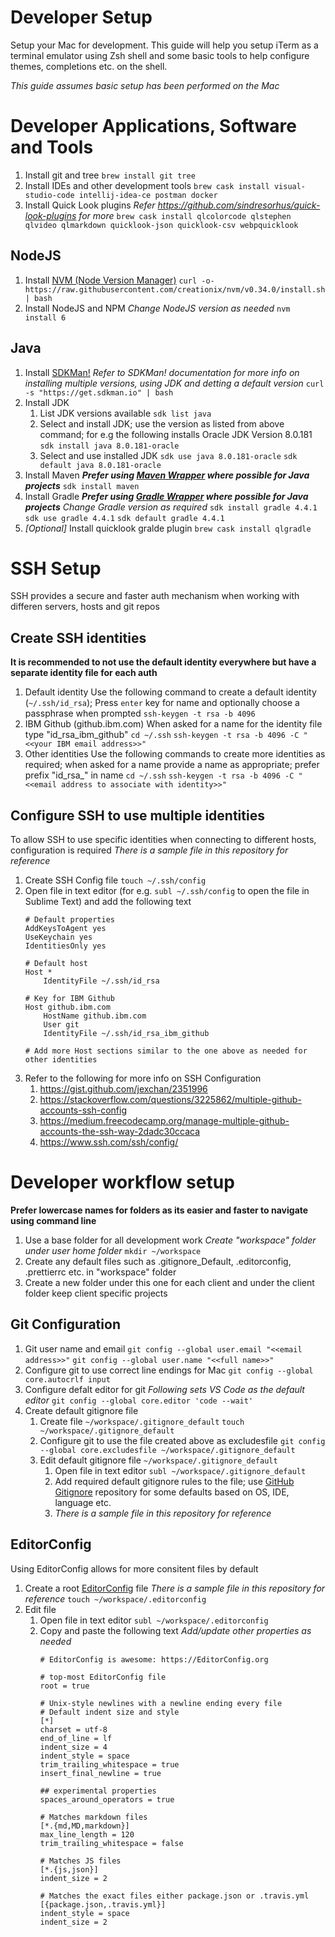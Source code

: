 Developer Setup
===============

Setup your Mac for development.
This guide will help you setup iTerm as a terminal emulator using Zsh shell and some basic tools to help configure themes, completions etc. on the shell.

_This guide assumes basic setup has been performed on the Mac_ 


# Developer Applications, Software and Tools
1. Install git and tree
`brew install git tree`
2. Install IDEs and other development tools
`brew cask install visual-studio-code intellij-idea-ce postman docker`
3. Install Quick Look plugins
_Refer https://github.com/sindresorhus/quick-look-plugins for more_
`brew cask install qlcolorcode qlstephen qlvideo qlmarkdown quicklook-json quicklook-csv webpquicklook`

## NodeJS
1. Install [NVM (Node Version Manager)](https://github.com/creationix/nvm)
`curl -o- https://raw.githubusercontent.com/creationix/nvm/v0.34.0/install.sh | bash`
2. Install NodeJS and NPM
_Change NodeJS version as needed_
`nvm install 6` 

## Java  
1. Install [SDKMan!](https://sdkman.io)
_Refer to SDKMan! documentation for more info on installing multiple versions, using JDK and detting a default version_
`curl -s "https://get.sdkman.io" | bash`
2. Install JDK
	1. List JDK versions available 
	`sdk list java`
	2. Select and install JDK; use the version as listed from above command; for e.g the following installs Oracle JDK Version 8.0.181
	`sdk install java 8.0.181-oracle`
	3. Select and use installed JDK 
	`sdk use java 8.0.181-oracle`
	`sdk default java 8.0.181-oracle`
3. Install Maven
**_Prefer using [Maven Wrapper](https://github.com/takari/maven-wrapper) where possible for Java projects_**
`sdk install maven`
4. Install Gradle
**_Prefer using [Gradle Wrapper](https://docs.gradle.org/current/userguide/gradle_wrapper.html) where possible for Java projects_**
_Change Gradle version as required_
`sdk install gradle 4.4.1`
`sdk use gradle 4.4.1`
`sdk default gradle 4.4.1`
4. _[Optional]_ Install quicklook gralde plugin
`brew cask install qlgradle`

# SSH Setup
SSH provides a secure and faster auth mechanism when working with differen servers, hosts and git repos
## Create SSH identities
**It is recommended to not use the default identity everywhere but have a separate identity file for each auth**
1. Default identity 
Use the following command to create a default identity (`~/.ssh/id_rsa`); Press `enter` key for name and optionally choose a passphrase when prompted
`ssh-keygen -t rsa -b 4096`
2. IBM Github (github.ibm.com)
When asked for a name for the identity file type "id_rsa_ibm_github"
`cd ~/.ssh`
`ssh-keygen -t rsa -b 4096 -C "<<your IBM email address>>"`
3. Other identities
Use the following commands to create more identities as required; when asked for a name provide a name as appropriate; prefer prefix "id_rsa_" in name
`cd ~/.ssh`
`ssh-keygen -t rsa -b 4096 -C "<<email address to associate with identity>>"`

## Configure SSH to use multiple identities 
To allow SSH to use specific identities when connecting to different hosts, configuration is required
_There is a sample file in this repository for reference_
1. Create SSH Config file
`touch ~/.ssh/config`
2. Open file in text editor (for e.g. `subl ~/.ssh/config` to open the file in Sublime Text) and add the following text
	```
	# Default properties
	AddKeysToAgent yes
	UseKeychain yes
	IdentitiesOnly yes

	# Default host
	Host *
		IdentityFile ~/.ssh/id_rsa

	# Key for IBM Github
	Host github.ibm.com
	  	HostName github.ibm.com
	  	User git
	  	IdentityFile ~/.ssh/id_rsa_ibm_github
	  	
	# Add more Host sections similar to the one above as needed for other identities
	```
3. Refer to the following for more info on SSH Configuration
	1. https://gist.github.com/jexchan/2351996
	2. https://stackoverflow.com/questions/3225862/multiple-github-accounts-ssh-config
	3. https://medium.freecodecamp.org/manage-multiple-github-accounts-the-ssh-way-2dadc30ccaca
	4. https://www.ssh.com/ssh/config/


# Developer workflow setup
**Prefer lowercase names for folders as its easier and faster to navigate using command line**
1. Use a base folder for all development work 
_Create "workspace" folder under user home folder_
`mkdir ~/workspace`
2. Create any default files such as .gitignore_Default, .editorconfig, .prettierrc etc. in "workspace" folder
3. Create a new folder under this one for each client and under the client folder keep client specific projects


## Git Configuration
1. Git user name and email
`git config --global user.email "<<email address>>"`
`git config --global user.name "<<full name>>"`
2. Configure git to use correct line endings for Mac
`git config --global core.autocrlf input`
3. Configure defalt editor for git
_Following sets VS Code as the default editor_
`git config --global core.editor 'code --wait'`
4. Create default gitignore file
	1. Create file `~/workspace/.gitignore_default`
	`touch ~/workspace/.gitignore_default`
	2. Configure git to use the file created above as excludesfile 
	`git config --global core.excludesfile ~/workspace/.gitignore_default`
	3. Edit default gitignore file `~/workspace/.gitignore_default`
		1. Open file in text editor
		`subl ~/workspace/.gitignore_default`
		2. Add required default gitignore rules to the file; use [GitHub Gitignore](https://github.com/github/gitignore) repository for some defaults based on OS, IDE, language etc.
		3. _There is a sample file in this repository for reference_


## EditorConfig 
Using EditorConfig allows for more consitent files by default
1. Create a root [EditorConfig](https://editorconfig.org/) file 
_There is a sample file in this repository for reference_
`touch ~/workspace/.editorconfig`
2. Edit file
	1. Open file in text editor
	`subl ~/workspace/.editorconfig`
	2. Copy and paste the following text
	_Add/update other properties as needed_
		```
		# EditorConfig is awesome: https://EditorConfig.org

		# top-most EditorConfig file
		root = true

		# Unix-style newlines with a newline ending every file
		# Default indent size and style
		[*]
		charset = utf-8
		end_of_line = lf
		indent_size = 4
		indent_style = space
		trim_trailing_whitespace = true
		insert_final_newline = true

		## experimental properties
		spaces_around_operators = true

		# Matches markdown files
		[*.{md,MD,markdown}]
		max_line_length = 120
		trim_trailing_whitespace = false

		# Matches JS files
		[*.{js,json}]
		indent_size = 2

		# Matches the exact files either package.json or .travis.yml
		[{package.json,.travis.yml}]
		indent_style = space
		indent_size = 2
		```


